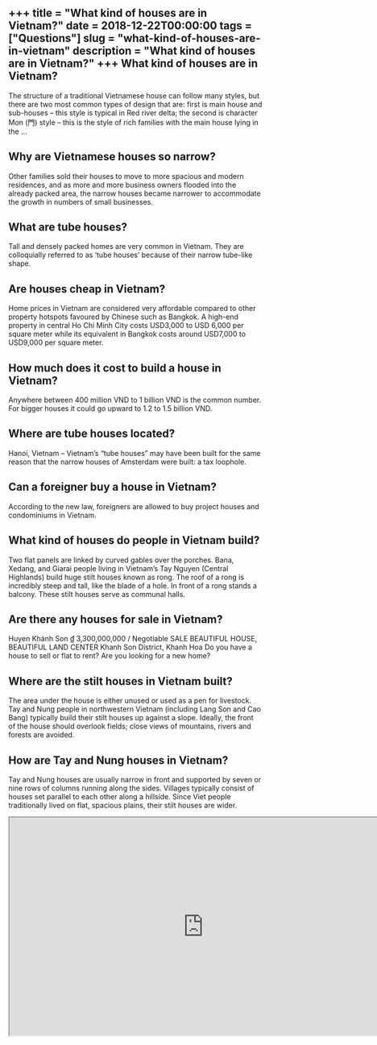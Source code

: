 +++
title = "What kind of houses are in Vietnam?"
date = 2018-12-22T00:00:00
tags = ["Questions"]
slug = "what-kind-of-houses-are-in-vietnam"
description = "What kind of houses are in Vietnam?"
+++
What kind of houses are in Vietnam?
-----------------------------------

The structure of a traditional Vietnamese house can follow many styles, but there are two most common types of design that are: first is main house and sub-houses – this style is typical in Red river delta; the second is character Mon (門) style – this is the style of rich families with the main house lying in the …

Why are Vietnamese houses so narrow?
------------------------------------

Other families sold their houses to move to more spacious and modern residences, and as more and more business owners flooded into the already packed area, the narrow houses became narrower to accommodate the growth in numbers of small businesses.

What are tube houses?
---------------------

Tall and densely packed homes are very common in Vietnam. They are colloquially referred to as ‘tube houses’ because of their narrow tube-like shape.

Are houses cheap in Vietnam?
----------------------------

Home prices in Vietnam are considered very affordable compared to other property hotspots favoured by Chinese such as Bangkok. A high-end property in central Ho Chi Minh City costs USD3,000 to USD 6,000 per square meter while its equivalent in Bangkok costs around USD7,000 to USD9,000 per square meter.

How much does it cost to build a house in Vietnam?
--------------------------------------------------

Anywhere between 400 million VND to 1 billion VND is the common number. For bigger houses it could go upward to 1.2 to 1.5 billion VND.

Where are tube houses located?
------------------------------

Hanoi, Vietnam – Vietnam’s “tube houses” may have been built for the same reason that the narrow houses of Amsterdam were built: a tax loophole.

Can a foreigner buy a house in Vietnam?
---------------------------------------

According to the new law, foreigners are allowed to buy project houses and condominiums in Vietnam.

What kind of houses do people in Vietnam build?
-----------------------------------------------

Two flat panels are linked by curved gables over the porches. Bana, Xedang, and Giarai people living in Vietnam’s Tay Nguyen (Central Highlands) build huge stilt houses known as rong. The roof of a rong is incredibly steep and tall, like the blade of a hole. In front of a rong stands a balcony. These stilt houses serve as communal halls.

Are there any houses for sale in Vietnam?
-----------------------------------------

Huyen Khánh Son ₫ 3,300,000,000 / Negotiable SALE BEAUTIFUL HOUSE, BEAUTIFUL LAND CENTER Khanh Son District, Khanh Hoa Do you have a house to sell or flat to rent? Are you looking for a new home?

Where are the stilt houses in Vietnam built?
--------------------------------------------

The area under the house is either unused or used as a pen for livestock. Tay and Nung people in northwestern Vietnam (including Lang Son and Cao Bang) typically build their stilt houses up against a slope. Ideally, the front of the house should overlook fields; close views of mountains, rivers and forests are avoided.

How are Tay and Nung houses in Vietnam?
---------------------------------------

Tay and Nung houses are usually narrow in front and supported by seven or nine rows of columns running along the sides. Villages typically consist of houses set parallel to each other along a hillside. Since Viet people traditionally lived on flat, spacious plains, their stilt houses are wider.

<iframe allow="accelerometer; autoplay; clipboard-write; encrypted-media; gyroscope; picture-in-picture" allowfullscreen="" class="__youtube_prefs__  epyt-is-override  no-lazyload" data-no-lazy="1" data-origheight="433" data-origwidth="770" data-skipgform_ajax_framebjll="" height="433" id="_ytid_81441" loading="lazy" src="https://www.youtube.com/embed/DFK28StfuCE?enablejsapi=1&autoplay=0&cc_load_policy=0&cc_lang_pref=&iv_load_policy=1&loop=0&modestbranding=0&rel=1&fs=1&playsinline=0&autohide=2&theme=dark&color=red&controls=1&" title="YouTube player" width="770"></iframe>